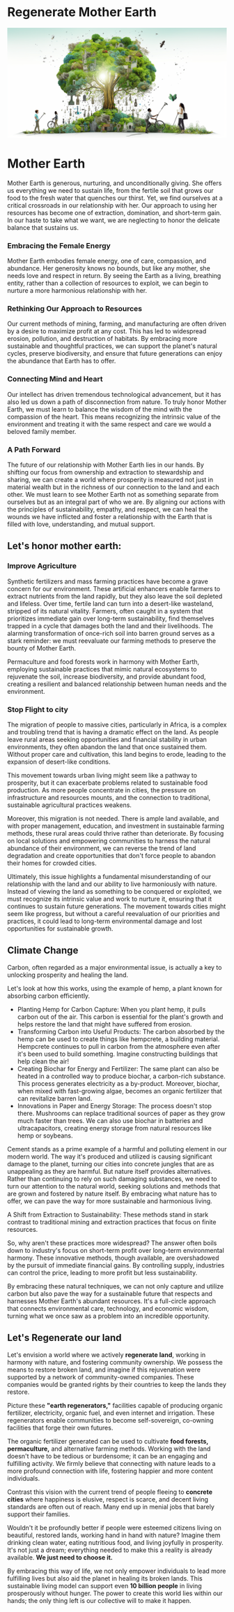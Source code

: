 # Regenerate Mother Earth

![](img/regenerate_earth.png)

# Mother Earth

Mother Earth is generous, nurturing, and unconditionally giving. She offers us everything we need to sustain life, from the fertile soil that grows our food to the fresh water that quenches our thirst. Yet, we find ourselves at a critical crossroads in our relationship with her. Our approach to using her resources has become one of extraction, domination, and short-term gain. In our haste to take what we want, we are neglecting to honor the delicate balance that sustains us.


### Embracing the Female Energy

Mother Earth embodies female energy, one of care, compassion, and abundance. Her generosity knows no bounds, but like any mother, she needs love and respect in return. By seeing the Earth as a living, breathing entity, rather than a collection of resources to exploit, we can begin to nurture a more harmonious relationship with her.


### Rethinking Our Approach to Resources

Our current methods of mining, farming, and manufacturing are often driven by a desire to maximize profit at any cost. This has led to widespread erosion, pollution, and destruction of habitats. By embracing more sustainable and thoughtful practices, we can support the planet's natural cycles, preserve biodiversity, and ensure that future generations can enjoy the abundance that Earth has to offer.


### Connecting Mind and Heart

Our intellect has driven tremendous technological advancement, but it has also led us down a path of disconnection from nature. To truly honor Mother Earth, we must learn to balance the wisdom of the mind with the compassion of the heart. This means recognizing the intrinsic value of the environment and treating it with the same respect and care we would a beloved family member.


### A Path Forward

The future of our relationship with Mother Earth lies in our hands. By shifting our focus from ownership and extraction to stewardship and sharing, we can create a world where prosperity is measured not just in material wealth but in the richness of our connection to the land and each other. We must learn to see Mother Earth not as something separate from ourselves but as an integral part of who we are. By aligning our actions with the principles of sustainability, empathy, and respect, we can heal the wounds we have inflicted and foster a relationship with the Earth that is filled with love, understanding, and mutual support.


## Let's honor mother earth:


### Improve Agriculture

Synthetic fertilizers and mass farming practices have become a grave concern for our environment. These artificial enhancers enable farmers to extract nutrients from the land rapidly, but they also leave the soil depleted and lifeless. Over time, fertile land can turn into a desert-like wasteland, stripped of its natural vitality. Farmers, often caught in a system that prioritizes immediate gain over long-term sustainability, find themselves trapped in a cycle that damages both the land and their livelihoods. The alarming transformation of once-rich soil into barren ground serves as a stark reminder: we must reevaluate our farming methods to preserve the bounty of Mother Earth.

Permaculture and food forests work in harmony with Mother Earth, employing sustainable practices that mimic natural ecosystems to rejuvenate the soil, increase biodiversity, and provide abundant food, creating a resilient and balanced relationship between human needs and the environment.


### Stop Flight to city

The migration of people to massive cities, particularly in Africa, is a complex and troubling trend that is having a dramatic effect on the land. As people leave rural areas seeking opportunities and financial stability in urban environments, they often abandon the land that once sustained them. Without proper care and cultivation, this land begins to erode, leading to the expansion of desert-like conditions.

This movement towards urban living might seem like a pathway to prosperity, but it can exacerbate problems related to sustainable food production. As more people concentrate in cities, the pressure on infrastructure and resources mounts, and the connection to traditional, sustainable agricultural practices weakens.

Moreover, this migration is not needed. There is ample land available, and with proper management, education, and investment in sustainable farming methods, these rural areas could thrive rather than deteriorate. By focusing on local solutions and empowering communities to harness the natural abundance of their environment, we can reverse the trend of land degradation and create opportunities that don't force people to abandon their homes for crowded cities.

Ultimately, this issue highlights a fundamental misunderstanding of our relationship with the land and our ability to live harmoniously with nature. Instead of viewing the land as something to be conquered or exploited, we must recognize its intrinsic value and work to nurture it, ensuring that it continues to sustain future generations. The movement towards cities might seem like progress, but without a careful reevaluation of our priorities and practices, it could lead to long-term environmental damage and lost opportunities for sustainable growth.


## Climate Change

Carbon, often regarded as a major environmental issue, is actually a key to unlocking prosperity and healing the land. 

Let's look at how this works, using the example of hemp, a plant known for absorbing carbon efficiently.



* Planting Hemp for Carbon Capture: When you plant hemp, it pulls carbon out of the air. This carbon is essential for the plant's growth and helps restore the land that might have suffered from erosion.
* Transforming Carbon into Useful Products: The carbon absorbed by the hemp can be used to create things like hempcrete, a building material. Hempcrete continues to pull in carbon from the atmosphere even after it's been used to build something. Imagine constructing buildings that help clean the air!
* Creating Biochar for Energy and Fertilizer: The same plant can also be heated in a controlled way to produce biochar, a carbon-rich substance. This process generates electricity as a by-product. Moreover, biochar, when mixed with fast-growing algae, becomes an organic fertilizer that can revitalize barren land.
* Innovations in Paper and Energy Storage: The process doesn't stop there. Mushrooms can replace traditional sources of paper as they grow much faster than trees. We can also use biochar in batteries and ultracapacitors, creating energy storage from natural resources like hemp or soybeans.

Cement stands as a prime example of a harmful and polluting element in our modern world. The way it's produced and utilized is causing significant damage to the planet, turning our cities into concrete jungles that are as unappealing as they are harmful. But nature itself provides alternatives. Rather than continuing to rely on such damaging substances, we need to turn our attention to the natural world, seeking solutions and methods that are grown and fostered by nature itself. By embracing what nature has to offer, we can pave the way for more sustainable and harmonious living.

A Shift from Extraction to Sustainability: These methods stand in stark contrast to traditional mining and extraction practices that focus on finite resources. 

So, why aren't these practices more widespread? The answer often boils down to industry's focus on short-term profit over long-term environmental harmony. These innovative methods, though available, are overshadowed by the pursuit of immediate financial gains. By controlling supply, industries can control the price, leading to more profit but less sustainability.

By embracing these natural techniques, we can not only capture and utilize carbon but also pave the way for a sustainable future that respects and harnesses Mother Earth's abundant resources. It's a full-circle approach that connects environmental care, technology, and economic wisdom, turning what we once saw as a problem into an incredible opportunity.


## Let's Regenerate our land

Let's envision a world where we actively **regenerate land**, working in harmony with nature, and fostering community ownership. We possess the means to restore broken land, and imagine if this rejuvenation were supported by a network of community-owned companies. These companies would be granted rights by their countries to keep the lands they restore.

Picture these **"earth regenerators,"** facilities capable of producing organic fertilizer, electricity, organic fuel, and even internet and irrigation. These regenerators enable communities to become self-sovereign, co-owning facilities that forge their own futures.

The organic fertilizer generated can be used to cultivate **food forests, permaculture,** and alternative farming methods. Working with the land doesn't have to be tedious or burdensome; it can be an engaging and fulfilling activity. We firmly believe that connecting with nature leads to a more profound connection with life, fostering happier and more content individuals.

Contrast this vision with the current trend of people fleeing to **concrete cities** where happiness is elusive, respect is scarce, and decent living standards are often out of reach. Many end up in menial jobs that barely support their families.

Wouldn't it be profoundly better if people were esteemed citizens living on beautiful, restored lands, working hand in hand with nature? Imagine them drinking clean water, eating nutritious food, and living joyfully in prosperity. It's not just a dream; everything needed to make this a reality is already available. **We just need to choose it.**

By embracing this way of life, we not only empower individuals to lead more fulfilling lives but also aid the planet in healing its broken lands. This sustainable living model can support even **10 billion people** in living prosperously without hunger. The power to create this world lies within our hands; the only thing left is our collective will to make it happen.